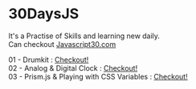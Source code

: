 # 30DaysJS

It's a Practise of Skills and learning new daily.\
Can checkout [Javascript30.com](https://javascript30.com/)

01 - Drumkit : [Checkout!](https://js30days-drumkit.netlify.app/)\
02 - Analog & Digital Clock : [Checkout!](https://js30days-analogdigitalclock.netlify.app/)\
03 - Prism.js & Playing with CSS Variables : [Checkout!](https://js30days-prismjs.netlify.app/)
